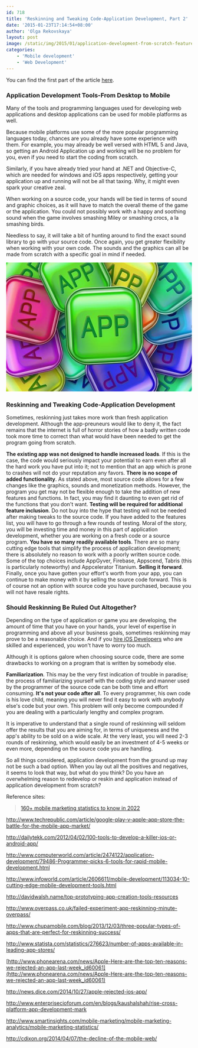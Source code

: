 ```yaml
---
id: 718
title: 'Reskinning and Tweaking Code-Application Development, Part 2'
date: '2015-01-23T17:14:54+08:00'
author: 'Olga Rekovskaya'
layout: post
image: /static/img/2015/01/application-development-from-scratch-featured-image.jpg
categories:
    - 'Mobile development'
    - 'Web Development'
---
```


You can find the first part of the article [here](https://www.issart.com/blog/application-development-scratch-part-1/).

### Application Development Tools-From Desktop to Mobile

Many of the tools and programming languages used for developing web applications and desktop applications can be used for mobile platforms as well.

Because mobile platforms use some of the more popular programming languages today, chances are you already have some experience with them. For example, you may already be well versed with HTML 5 and Java, so getting an Android Application up and working will be no problem for you, even if you need to start the coding from scratch.

Similarly, if you have already tried your hand at .NET and Objective-C, which are needed for windows and iOS apps respectively, getting your application up and running will not be all that taxing. Why, it might even spark your creative zeal.

When working on a source code, your hands will be tied in terms of sound and graphic choices, as it will have to match the overall theme of the game or the application. You could not possibly work with a happy and soothing sound when the game involves smashing Miley or smashing crocs, a la smashing birds.

Needless to say, it will take a bit of hunting around to find the exact sound library to go with your source code. Once again, you get greater flexibility when working with your own code. The sounds and the graphics can all be made from scratch with a specific goal in mind if needed.

![application development from scratch reskinning and tweaking code](/static/img/2015/01/application-development-from-scratch-reskinning-and-tweaking-code.jpg)

### Reskinning and Tweaking Code-Application Development

Sometimes, reskinning just takes more work than fresh application development. Although the app-preuneurs would like to deny it, the fact remains that the internet is full of horror stories of how a badly written code took more time to correct than what would have been needed to get the program going from scratch.

**The existing app was not designed to handle increased loads**. If this is the case, the code would seriously impact your potential to earn even after all the hard work you have put into it; not to mention that an app which is prone to crashes will not do your reputation any favors.
**There is no scope of added functionality**. As stated above, most source code allows for a few changes like the graphics, sounds and monetization methods. However, the program you get may not be flexible enough to take the addition of new features and functions. In fact, you may find it daunting to even get rid of the functions that you don't want.
**Testing will be required for additional feature inclusion**. Do not buy into the hype that testing will not be needed after making tweaks to the source code. If you have added to the features list, you will have to go through a few rounds of testing. Moral of the story, you will be investing time and money in this part of application development, whether you are working on a fresh code or a source program.
**You have so many readily available tools**. There are so many cutting edge tools that simplify the process of application development; there is absolutely no reason to work with a poorly written source code. Some of the top choices include AppGyver, Firebase, Appscend, Tabris (this is particularly noteworthy) and Appcelerator Titanium.
**Selling it forward**. Finally, once you have gotten your effort's worth from your app, you can continue to make money with it by selling the source code forward. This is of course not an option with source code you have purchased, because you will not have resale rights.

### Should Reskinning Be Ruled Out Altogether?

Depending on the type of application or game you are developing, the amount of time that you have on your hands, your level of expertise in programming and above all your business goals, sometimes reskinning may prove to be a reasonable choice. And if you [hire iOS Developers](https://www.devteam.space/hire-ios-developers/) who are skilled and experienced, you won't have to worry too much.

Although it is options galore when choosing source code, there are some drawbacks to working on a program that is written by somebody else.

**Familiarization**. This may be the very first indication of trouble in paradise; the process of familiarizing yourself with the coding style and manner used by the programmer of the source code can be both time and effort consuming.
**It's not your code after all**. To every programmer, his own code is his love child, meaning you will never find it easy to work with anybody else's code but your own. This problem will only become compounded if you are dealing with a particularly lengthy and complex program.

It is imperative to understand that a single round of reskinning will seldom offer the results that you are aiming for, in terms of uniqueness and the app's ability to be sold on a wide scale. At the very least, you will need 2-3 rounds of reskinning, which would easily be an investment of 4-5 weeks or even more, depending on the source code you are handling.

So all things considered, application development from the ground up may not be such a bad option. When you lay out all the positives and negatives, it seems to look that way, but what do you think? Do you have an overwhelming reason to redevelop or reskin and application instead of application development from scratch?



Reference sites:

> [160+ mobile marketing statistics to know in 2022](https://themarketinghelpline.com/mobile-marketing-statistics/)

<iframe class="wp-embedded-content" data-secret="3W9kfbZyjP" frameborder="0" height="338" marginheight="0" marginwidth="0" sandbox="allow-scripts" scrolling="no" security="restricted" src="https://themarketinghelpline.com/mobile-marketing-statistics/embed/#?secret=3W9kfbZyjP" style="position: absolute; clip: rect(1px, 1px, 1px, 1px);" title=""160+ mobile marketing statistics to know in 2022" — The Marketing Helpline UK" width="600"></iframe><http://www.statista.com/statistics/263795/number-of-available-apps-in-the-apple-app-store/>

<http://www.techrepublic.com/article/google-play-v-apple-app-store-the-battle-for-the-mobile-app-market/>

<http://dailytekk.com/2012/04/02/100-tools-to-develop-a-killer-ios-or-android-app/>

<http://www.computerworld.com/article/2474122/application-development/79486-Programmer-picks-6-tools-for-rapid-mobile-development.html>

<http://www.infoworld.com/article/2606611/mobile-development/113034-10-cutting-edge-mobile-development-tools.html>

<http://davidwalsh.name/top-prototyping-app-creation-tools-resources>

<http://www.overpass.co.uk/failed-experiment-app-reskinning-minute-overpass/>

<http://www.chupamobile.com/blog/2013/12/03/three-popular-types-of-apps-that-are-perfect-for-reskinning-success/>

<http://www.statista.com/statistics/276623/number-of-apps-available-in-leading-app-stores/>

[http://www.phonearena.com/news/Apple-Here-are-the-top-ten-reasons-we-rejected-an-app-last-week_id60061](http://www.phonearena.com/news/Apple-Here-are-the-top-ten-reasons-we-rejected-an-app-last-week_id60061)

<http://news.dice.com/2014/10/27/apple-rejected-ios-app/>

<http://www.enterprisecioforum.com/en/blogs/kaushalshah/rise-cross-platform-app-development-mark>

<http://www.smartinsights.com/mobile-marketing/mobile-marketing-analytics/mobile-marketing-statistics/>

<http://cdixon.org/2014/04/07/the-decline-of-the-mobile-web/>